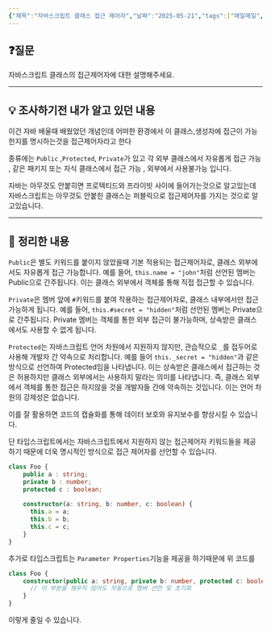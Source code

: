 ```yaml
---
{"제목":"자바스크립트 클래스 접근 제어자","날짜":"2025-05-21","tags":["매일메일","JavaScript"],"dg-publish":true,"permalink":"/매일메일/25년5월/자바스크립트 접근 제어자/","dgPassFrontmatter":true,"created":"2025-05-21T21:07:16.976+09:00","updated":"2025-05-21T21:25:12.040+09:00"}
---
```


## ❓질문

자바스크립트 클래스의 접근제어자에 대한 설명해주세요.

---
## 💡 조사하기전 내가 알고 있던 내용

이건 자바 배울때 배웠었던 개념인데 어떠한 환경에서 이 클래스,생성자에 접근이 가능한지를 명시하는것을 접근제어자라고 한다

종류에는 `Public` ,`Protected`, `Private`가 있고 각 외부 클래스에서 자유롭게 접근 가능 , 같은 패키지 또는 자식 클래스에서 접근 가능 , 외부에서 사용불가능 입니다.

자바는 아무것도 안붙히면 프로텍티드와 프라이빗 사이에 들어가는것으로 알고있는데 자바스크립트는 아무것도 안붙힌 클래스는 퍼블릭으로 접근제어자를 가지는 것으로 알고있습니다.

---
## 🏫 정리한 내용

`Public`은 별도 키워드를 붙이지 않았을때 기본 적용되는 접근제어자로, 클래스 외부에서도 자유롭게 접근 가능합니다. 예를 들어, `this.name = "john"`처럼 선언된 멤버는 Public으로 간주됩니다. 이는 클래스 외부에서 객체를 통해 직접 접근할 수 있습니다.

`Private`은 멤버 앞에 `#`키워드를 붙여 작용하는 접근제어자로, 클래스 내부에서만 접근 가능하게 됩니다. 예를 들어, `this.#secret = "hidden"`처럼 선언된 멤버는 Private으로 간주됩니다. Private 멤버는 객체를 통한 외부 접근이 불가능하며, 상속받은 클래스에서도 사용할 수 없게 됩니다.

`Protected`는 자바스크립트 언어 차원에서 지원하지 않지만, 관습적으로 `_`를 접두어로 사용해 개발자 간 약속으로 처리합니다. 예를 들어 `this._secret = "hidden"`과 같은 방식으로 선언하여 Protected임을 나타냅니다. 이는 상속받은 클래스에서 접근하는 것은 허용하지만 클래스 외부에서는 사용하지 말라는 의미를 나타냅니다. 즉, 클래스 외부에서 객체를 통한 접근은 하지않을 것을 개발자들 간에 약속하는 것입니다. 이는 언어 차원의 강제성은 없습니다.

이를 잘 활용하면 코드의 캡슐화를 통해 데이터 보호와 유지보수를 향상시킬 수 있습니다.

단 타입스크립트에서는 자바스크립트에서 지원하지 않는 접근제어자 키워드들을 제공하기 때문에 더욱 명시적인 방식으로 접근 제어자를 선언할 수 있습니다.

```typescript
class Foo {
	public a : string;
	private b : number;
	protected c : boolean;
	
	constructor(a: string, b: number, c: boolean) {
	  this.a = a;
	  this.b = b;
	  this.c = c;
	}
}
```

추가로 타입스크립트는 `Parameter Properties`기능을 제공을 하기때문에 위 코드를

```typescript
class Foo {
	constructor(public a: string, private b: number, protected c: boolean) {
	  // 이 부분을 채우지 않아도 자동으로 멤버 선언 및 초기화
	}
}
```

이렇게 줄일 수 있습니다.